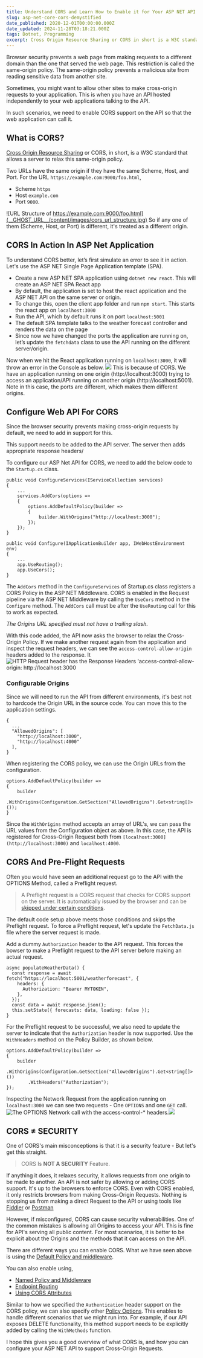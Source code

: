 ```yaml
---
title: Understand CORS and Learn How to Enable it for Your ASP NET API
slug: asp-net-core-cors-demystified
date_published: 2020-12-01T00:00:00.000Z
date_updated: 2024-11-28T03:18:21.000Z
tags: Dotnet, Programming
excerpt: Cross Origin Resource Sharing or CORS in short is a W3C standard that allows a server to relax the same-origin policy. Learn more about CORS, how to enable it for an ASP NET Web API, Preflight requests and more.
---
```


Browser security prevents a web page from making requests to a different domain than the one that served the web page. This restriction is called the same-origin policy. The same-origin policy prevents a malicious site from reading sensitive data from another site.

Sometimes, you might want to allow other sites to make cross-origin requests to your application. This is when you have an API hosted independently to your web applications talking to the API.

In such scenarios, we need to enable CORS support on the API so that the web application can call it.

## What is CORS?

[Cross Origin Resource Sharing](https://docs.microsoft.com/en-us/aspnet/core/security/cors?view=aspnetcore-3.1) or CORS, in short, is a W3C standard that allows a server to relax this same-origin policy.

Two URLs have the same origin if they have the same Scheme, Host, and Port. For the URL `https://example.com:9000/foo.html`,

- Scheme `https`
- Host `example.com`
- Port `9000`.

![URL Structure of https://example.com:9000/foo.html](__GHOST_URL__/content/images/cors_url_structure.jpg)
So if any one of them (Scheme, Host, or Port) is different, it's treated as a different origin.

## CORS In Action In ASP Net Application

To understand CORS better, let’s first simulate an error to see it in action. Let's use the ASP NET Single Page Application template (SPA).

- Create a new ASP NET SPA application using `dotnet new react`. This will create an ASP NET SPA React app
- By default, the application is set to host the react application and the ASP NET API on the same server or origin.
- To change this, open the client app folder and run `npm start`. This starts the react app on `localhost:3000`
- Run the API, which by default runs it on port `localhost:5001`
- The default SPA template talks to the weather forecast controller and renders the data on the page
- Since now we have changed the ports the application are running on, let’s update the `fetchdata` class to use the API running on the different server/origin.

Now when we hit the React application running on `localhost:3000`, it will throw an error in the Console as below.
![](__GHOST_URL__/content/images/cors_browser_console_error.jpg)
This is because of CORS. We have an application running on one origin (http://localhost:3000) trying to access an application/API running on another origin (http://localhost:5001). Note in this case, the ports are different, which makes them different origins.

## Configure Web API For CORS

Since the browser security prevents making cross-origin requests by default, we need to add in support for this.

This support needs to be added to the API server. The server then adds appropriate response headers/

To configure our ASP Net API for CORS, we need to add the below code to the `Startup.cs` class.

    public void ConfigureServices(IServiceCollection services)
    {
        ...
        services.AddCors(options =>
        {
            options.AddDefaultPolicy(builder =>
            {
                builder.WithOrigins("http://localhost:3000");
            });
        });
    }
    
    public void Configure(IApplicationBuilder app, IWebHostEnvironment env)
    {
        ...
        app.UseRouting();
        app.UseCors();
    }
    

The `AddCors` method in the `ConfigureServices` of Startup.cs class registers a CORS Policy in the ASP NET Middleware. CORS is enabled in the Request pipeline via the ASP NET Middleware by calling the `UseCors` method in the `Configure` method. The `AddCors` call must be after the `UseRouting` call for this to work as expected.

*The Origins URL specified must not have a trailing slash.*

With this code added, the API now asks the browser to relax the Cross-Origin Policy. If we make another request again from the application and inspect the request headers, we can see the `access-control-allow-origin` headers added to the response. It
![HTTP Request header has the Response Headers 'access-control-allow-origin: http://localhost:3000](__GHOST_URL__/content/images/cors_request_headers.jpg)
### Configurable Origins

Since we will need to run the API from different environments, it's best not to hardcode the Origin URL in the source code. You can move this to the application settings.

    {
      ...
      "AllowedOrigins": [
        "http://localhost:3000",
        "http://localhost:4000"
      ],
    }
    

When registering the CORS policy, we can use the Origin URLs from the configuration.

    options.AddDefaultPolicy(builder =>
    {
        builder
            .WithOrigins(Configuration.GetSection("AllowedOrigins").Get<string[]>());
    }
    

Since the `WithOrigins` method accepts an array of URL's, we can pass the URL values from the Configuration object as above. In this case, the API is registered for Cross-Origin Request both from `[localhost:3000](http://localhost:3000)` and `localhost:4000`.

## CORS And Pre-Flight Requests

Often you would have seen an additional request go to the API with the OPTIONS Method, called a Preflight request.

> A Preflight request is a CORS request that checks for CORS support on the server. It is automatically issued by the browser and can be [skipped under certain conditions](https://docs.microsoft.com/en-us/aspnet/core/security/cors?view=aspnetcore-3.1#preflight-requests).

The default code setup above meets those conditions and skips the Preflight request. To force a Preflight request, let's update the `FetchData.js` file where the server request is made.

Add a dummy `Authorization` header to the API request. This forces the bowser to make a Preflight request to the API server before making an actual request.

    async populateWeatherData() {
      const response = await fetch("https://localhost:5001/weatherforecast", {
        headers: {
          Authorization: "Bearer MYTOKEN",
        },
      });
      const data = await response.json();
      this.setState({ forecasts: data, loading: false });
    }
    

For the Preflight request to be successful, we also need to update the server to indicate that the `Authorization` header is now supported. Use the `WithHeaders` method on the Policy Builder, as shown below.

    options.AddDefaultPolicy(builder =>
    {
        builder
            .WithOrigins(Configuration.GetSection("AllowedOrigins").Get<string[]>())
            .WithHeaders("Authorization");
    });
    

Inspecting the Network Request from the application running on `localhost:3000` we can see two requests - One `OPTIONS` and one `GET` call.
![The OPTIONS Network call with the access-control-* headers.](__GHOST_URL__/content/images/cors_preflight_options_call.jpg)[![](__GHOST_URL__/content/images/asp_net_core_banner.png)](https://www.youtube.com/playlist?list=PL59L9XrzUa-nqfCHIKazYMFRKapPNI4sP)
## CORS ≠ SECURITY

One of CORS's main misconceptions is that it is a security feature - But let's get this straight.

> CORS Is **NOT A SECURITY** Feature.

If anything it does, it relaxes security, it allows requests from one origin to be made to another. An API is not safer by allowing or adding CORS support. It's up to the browsers to enforce CORS. Even with CORS enabled, it only restricts browsers from making Cross-Origin Requests. Nothing is stopping us from making a direct Request to the API or using tools like [Fiddler](__GHOST_URL__/blog/fiddler-free-web-debugging-proxy/) or [Postman](__GHOST_URL__/blog/postman-chaining-requests-to-speed-up-manual-api-tests/)

However, if misconfigured, CORS can cause security vulnerabilities. One of the common mistakes is allowing all Origins to access your API. This is fine for API's serving all public content. For most scenarios, it is better to be explicit about the Origins and the methods that it can access on the API.

There are different ways you can enable CORS. What we have seen above is using the [Default Policy and middleware](https://docs.microsoft.com/en-us/aspnet/core/security/cors?view=aspnetcore-3.1&amp;WT.mc_id=AZ-MVP-5003875#dp).

You can also enable using,

- [Named Policy and Middleware](https://docs.microsoft.com/en-us/aspnet/core/security/cors?view=aspnetcore-3.1&amp;WT.mc_id=AZ-MVP-5003875#np)
- [Endpoint Routing](https://docs.microsoft.com/en-us/aspnet/core/security/cors?view=aspnetcore-3.1&amp;WT.mc_id=AZ-MVP-5003875#enable-cors-with-endpoint-routing)
- [Using CORS Attributes](https://docs.microsoft.com/en-us/aspnet/core/security/cors?view=aspnetcore-3.1&amp;WT.mc_id=AZ-MVP-5003875#enable-cors-with-attributes)

Similar to how we specified the `Authentication` header support on the CORS policy, we can also specify other [Policy Options](https://docs.microsoft.com/en-us/aspnet/core/security/cors?view=aspnetcore-3.1&amp;WT.mc_id=AZ-MVP-5003875#cors-policy-options). This enables to handle different scenarios that we might run into. For example, if our API exposes DELETE functionality, this method support needs to be explicitly added by calling the `WithMethods` function.

I hope this gives you a good overview of what CORS is, and how you can configure your ASP NET API to support Cross-Origin Requests.
